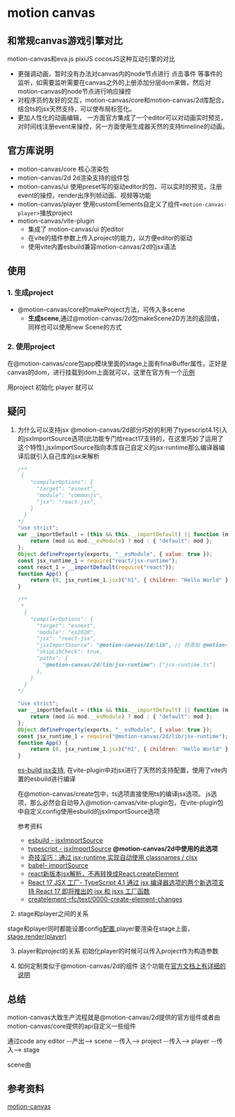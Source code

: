 # motion canvas

## 和常规canvas游戏引擎对比
motion-canvas和eva.js pixiJS cocosJS这种互动引擎的对比
- 更强调动画，暂时没有办法对canvas内的node节点进行 点击事件 等事件的监听，如需要监听需要在canvas之外的上册添加分层dom来做，然后对motion-canvas的node节点进行响应操控
- 对程序员的友好的交互，motion-canvas/core和motion-canvas/2d库配合，结合ts的jsx天然支持，可以使布局标签化。
- 更加人性化的动画编辑， 一方面官方集成了一个editor可以对动画实时预览，对时间线注册event来操控，另一方面使用生成器天然的支持timeline的动画。

## 官方库说明

- motion-canvas/core 核心渲染包
- motion-canvas/2d 2d渲染支持的组件包
- motion-canvas/ui 使用preset写的驱动editor的包、可以实时的预览，注册event的操控，render出序列帧动画、视频等功能
- motion-canvas/player 使用customElements自定义了组件`<motion-canvas-player>`播放project
- motion-canvas/vite-plugin 
  - 集成了 motion-canvas/ui 的editor
  - 在vite的插件参数上传入project的能力，以方便editor的驱动
  - 使用vite内置esbuild兼容motion-canvas/2d的jsx语法
  

## 使用

### 1. 生成project

- @motion-canvas/core的makeProject方法，可传入多scene
  - **生成scene**,通过@motion-canvas/2d包makeScene2D方法的返回值， 同样也可以使用new Scene的方式
  
### 2. 使用project

在@motion-canvas/core包app模块里面的stage上面有finalBuffer属性，正好是canvas的dom，进行挂载到dom上面就可以，这里在官方有一个[示例](https://github1s.com/motion-canvas/motion-canvas/blob/HEAD/packages/player/src/main.ts#L82)

用project 初始化 player 就可以

## 疑问

1. 为什么可以支持jsx
  @motion-canvas/2d部分巧妙的利用了typescript4.1引入的jsxImportSource选项(此功能专门给react17支持的，在这里巧妙了运用了这个特性),jsxImportSource指向本库自己自定义的jsx-runtime那么编译器编译后就引入自己库的jsx来解析

    ```js
    /**
     {
        "compilerOptions": {
          "target": "esnext",
          "module": "commonjs",
          "jsx": "react-jsx",
        }
      }
    */
    "use strict";
    var __importDefault = (this && this.__importDefault) || function (mod) {
        return (mod && mod.__esModule) ? mod : { "default": mod };
    };
    Object.defineProperty(exports, "__esModule", { value: true });
    const jsx_runtime_1 = require("react/jsx-runtime");
    const react_1 = __importDefault(require("react"));
    function App() {
        return (0, jsx_runtime_1.jsx)("h1", { children: "Hello World" });
    }

    /**
     * 
      {
        "compilerOptions": {
          "target": "esnext",
          "module": "es2020",
          "jsx": "react-jsx",
          "jsxImportSource": "@motion-canvas/2d/lib", // 将添加 @motion-canvas/2d/lib/jsx-runtime 作为 _jsx 工厂的导入。
          "skipLibCheck": true,
          "paths": {
            "@motion-canvas/2d/lib/jsx-runtime": ["jsx-runtime.ts"]
          },
        }
      }
    */

    "use strict";
    var __importDefault = (this && this.__importDefault) || function (mod) {
        return (mod && mod.__esModule) ? mod : { "default": mod };
    };
    Object.defineProperty(exports, "__esModule", { value: true });
    const jsx_runtime_1 = require("@motion-canvas/2d/lib/jsx-runtime");
    function App() {
        return (0, jsx_runtime_1.jsx)("h1", { children: "Hello World" });
    }

    ```

    [es-build jsx支持](https://github1s.com/motion-canvas/motion-canvas/blob/HEAD/packages/vite-plugin/src/main.ts#L467), 在vite-plugin中对jsx进行了天然的支持配置，使用了vite内置的esbuild进行编译

    在@motion-canvas/create包中，ts选项直接使用ts的编译jsx选项。 js选项，那么必然会自动导入@motion-canvas/vite-plugin包，在vite-plugin包中自定义config使用esbuild的jsxImportSource选项

    参考资料

    - [esbuild - jsxImportSource](https://esbuild.github.io/api/#jsx-import-source)
    - [typescript - jsxImportSource](https://www.typescriptlang.org/tsconfig#jsxImportSource) **@motion-canvas/2d中使用的此选项**
    - [奇技淫巧：通过 jsx-runtime 实现自动使用 classnames / clsx](https://zhuanlan.zhihu.com/p/420248803)
    - [babel- importSource](https://babeljs.io/docs/babel-preset-react#importsource)
    - [react新版本jsx解析，不再转换成React.createElement](https://zh-hans.legacy.reactjs.org/blog/2020/09/22/introducing-the-new-jsx-transform.html)
    - [React 17 JSX 工厂- TypeScript 4.1 通过 jsx 编译器选项的两个新选项支持 React 17 即将推出的 jsx 和 jsxs 工厂函数](https://devblogs.microsoft.com/typescript/announcing-typescript-4-1/#jsx-factories)
    - [createlement-rfc/text/0000-create-element-changes](https://github.com/reactjs/rfcs/blob/createlement-rfc/text/0000-create-element-changes.md#detailed-design)

1. stage和player之间的关系

  stage和player同时都能设置config[配置](https://github1s.com/motion-canvas/motion-canvas/blob/HEAD/packages/player/src/main.ts#L256),player要渲染在stage上面，[stage.render(player)](https://github1s.com/motion-canvas/motion-canvas/blob/HEAD/packages/player/src/main.ts#L244)

3. player和project的关系
  初始化player的时候可以传入project作为构造参数

4. 如何定制类似于@motion-canvas/2d的组件
  这个功能在[官方文档上有详细的说明](https://motioncanvas.io/docs/custom-components)


## 总结

motion-canvas大致生产流程就是@motion-canvas/2d提供的官方组件或者由motion-canvas/core提供的api自定义一些组件

通过code any editor --产出--> scene --传入--> project --传入--> player --传入--> stage
   
scene由

## 参考资料

[motion-canvas](https://github1s.com/motion-canvas/motion-canvas/blob/HEAD/packages/2d/package.json)
